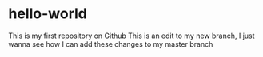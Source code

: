 # hello-world
This is my first repository on Github
This is an edit to my new branch,
I just wanna see how I can add these changes to my master branch
